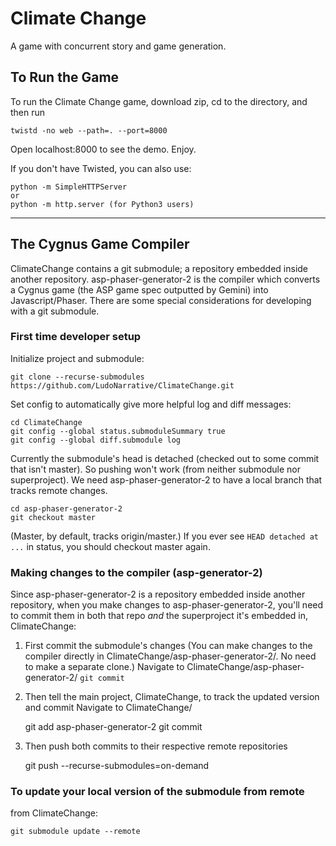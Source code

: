 # Climate Change

A game with concurrent story and game generation. 

## To Run the Game

To run the Climate Change game, download zip, cd to the directory, and then run

	twistd -no web --path=. --port=8000

Open localhost:8000 to see the demo. Enjoy.

If you don't have Twisted, you can also use:

	python -m SimpleHTTPServer
	or
	python -m http.server (for Python3 users)

---

## The Cygnus Game Compiler

ClimateChange contains a git submodule; a repository embedded inside another repository. asp-phaser-generator-2 is the compiler which converts a Cygnus game (the ASP game spec outputted by Gemini) into Javascript/Phaser. There are some special considerations for developing with a git submodule. 

### First time developer setup

Initialize project and submodule: 

	git clone --recurse-submodules https://github.com/LudoNarrative/ClimateChange.git

Set config to automatically give more helpful log and diff messages:

	cd ClimateChange
	git config --global status.submoduleSummary true
	git config --global diff.submodule log

Currently the submodule's head is detached (checked out to some commit that isn't master). So pushing won't work (from neither submodule nor superproject). We need asp-phaser-generator-2 to have a local branch that tracks remote changes.

	cd asp-phaser-generator-2
	git checkout master

(Master, by default, tracks origin/master.) If you ever see `HEAD detached at ...` in status, you should checkout master again.

### Making changes to the compiler (asp-generator-2)

Since asp-phaser-generator-2 is a repository embedded inside another repository, when you make changes to asp-phaser-generator-2, you'll need to commit them in both that repo _and_ the superproject it's embedded in, ClimateChange: 

1. First commit the submodule's changes
(You can make changes to the compiler directly in ClimateChange/asp-phaser-generator-2/. No need to make a separate clone.)
Navigate to ClimateChange/asp-phaser-generator-2/
`git commit`

2. Then tell the main project, ClimateChange, to track the updated version and commit 
Navigate to ClimateChange/

	git add asp-phaser-generator-2
	git commit

3. Then push both commits to their respective remote repositories

	git push --recurse-submodules=on-demand

### To update your local version of the submodule from remote
from ClimateChange: 

	git submodule update --remote

